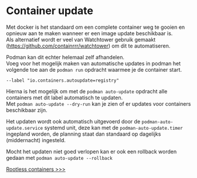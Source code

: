 # Container update

Met docker is het standaard om een complete container weg te gooien en opnieuw aan te maken wanneer er een image update beschikbaar is.  
Als alternatief wordt er veel van Watchtower gebruik gemaakt (https://github.com/containrrr/watchtower) om dit te automatiseren.

Podman kan dit echter helemaal zelf afhandelen.  
Voeg voor het mogelijk maken van automatische updates in podman het volgende toe aan de `podman run` opdracht waarmee je de container start.

`--label "io.containers.autoupdate=registry"`

Hierna is het mogelijk om met de `podman auto-update` opdracht alle containers met dit label automatisch te updaten.  
Met `podman auto-update --dry-run` kan je zien of er updates voor containers beschikbaar zijn.

Het updaten wordt ook automatisch uitgevoerd door de `podman-auto-update.service` systemd unit, deze kan met de `podman-auto-update.timer` ingepland worden, de planning staat dan standaard op dagelijks (middernacht) ingesteld.

Mocht het updaten niet goed verlopen kan er ook een rollback worden gedaan met `podman auto-update --rollback`

[Rootless containers >>>](11-rootless.md)

